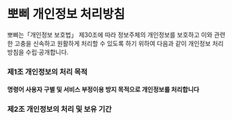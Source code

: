 # 뽀삐 개인정보 처리방침
뽀삐는「개인정보 보호법」 제30조에 따라 정보주체의 개인정보를 보호하고 이와 관련한 고충을 신속하고 원활하게 처리할 수 있도록 하기 위하여 다음과 같이 개인정보 처리방침을 수립·공개합니다.

### 제1조 개인정보의 처리 목적
#### 명령어 사용자 구별 및 서비스 부정이용 방지 목적으로 개인정보를 처리합니다

### 제2조 개인정보의 처리 및 보유 기간
